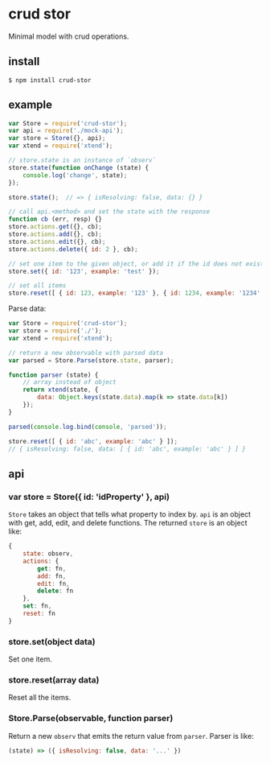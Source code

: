 # crud stor

Minimal model with crud operations.


## install

    $ npm install crud-stor


## example

```js
var Store = require('crud-stor');
var api = require('./mock-api');
var store = Store({}, api);
var xtend = require('xtend');

// store.state is an instance of `observ`
store.state(function onChange (state) {
    console.log('change', state);
});

store.state();  // => { isResolving: false, data: {} }

// call api.<method> and set the state with the response
function cb (err, resp) {}
store.actions.get({}, cb);
store.actions.add({}, cb);
store.actions.edit({}, cb);
store.actions.delete({ id: 2 }, cb);

// set one item to the given object, or add it if the id does not exist
store.set({ id: '123', example: 'test' });

// set all items
store.reset([ { id: 123, example: '123' }, { id: 1234, example: '1234' } ]);
```

Parse data:

```js
var Store = require('crud-stor');
var store = require('./');
var xtend = require('xtend');

// return a new observable with parsed data
var parsed = Store.Parse(store.state, parser);

function parser (state) {
    // array instead of object
    return xtend(state, {
        data: Object.keys(state.data).map(k => state.data[k])
    });
}

parsed(console.log.bind(console, 'parsed'));

store.reset([ { id: 'abc', example: 'abc' } ]);
// { isResolving: false, data: [ { id: 'abc', example: 'abc' } ] }
```

## api

### var store = Store({ id: 'idProperty' }, api)
`Store` takes an object that tells what property to index by. `api`
is an object with get, add, edit, and delete functions. The returned `store` 
is an object like:

```js
{
    state: observ,
    actions: {
        get: fn,
        add: fn,
        edit: fn,
        delete: fn
    },
    set: fn,
    reset: fn
}
```

### store.set(object data)
Set one item.

### store.reset(array data)
Reset all the items.

### Store.Parse(observable, function parser)
Return a new `observ` that emits the return value from `parser`. Parser is like:
```js
(state) => ({ isResolving: false, data: '...' })
```

